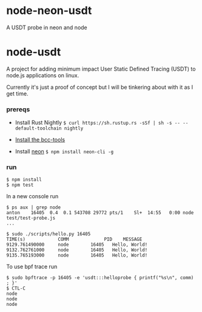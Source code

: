 # node-neon-usdt

A USDT probe in neon and node

# node-usdt

A project for adding minimum impact User Static Defined Tracing (USDT) to node.js applications on linux.

Currently it's just a proof of concept but I will be tinkering about with it as I get time.

### prereqs

* Install Rust Nightly `$ curl https://sh.rustup.rs -sSf | sh -s -- --default-toolchain nightly`

* [Install the bcc-tools](https://github.com/iovisor/bcc/blob/master/INSTALL.md)

* Install [neon](https://github.com/neon-bindings/neon) `$ npm install neon-cli -g`

### run

```
$ npm install
$ npm test
```

In a new console run

```
$ ps aux | grep node
anton    16405  0.4  0.1 543708 29772 pts/1    Sl+  14:55   0:00 node test/test-probe.js
...

$ sudo ./scripts/hello.py 16405
TIME(s)            COMM             PID    MESSAGE
9129.761490000     node        16405   Hello, World!
9132.762761000     node        16405   Hello, World!
9135.765193000     node        16405   Hello, World!
```

To use bpf trace run 
```
$ sudo bpftrace -p 16405 -e 'usdt:::helloprobe { printf("%s\n", comm) ; }'
$ CTL-C 
node
node
node
```